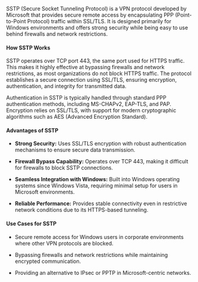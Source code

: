 SSTP (Secure Socket Tunneling Protocol) is a VPN protocol developed by Microsoft that provides secure remote access by encapsulating PPP (Point-to-Point Protocol) traffic within SSL/TLS. It is designed primarily for Windows environments and offers strong security while being easy to use behind firewalls and network restrictions.

#### **How SSTP Works**

SSTP operates over TCP port 443, the same port used for HTTPS traffic. This makes it highly effective at bypassing firewalls and network restrictions, as most organizations do not block HTTPS traffic. The protocol establishes a secure connection using SSL/TLS, ensuring encryption, authentication, and integrity for transmitted data.

Authentication in SSTP is typically handled through standard PPP authentication methods, including MS-CHAPv2, EAP-TLS, and PAP. Encryption relies on SSL/TLS, with support for modern cryptographic algorithms such as AES (Advanced Encryption Standard).

#### **Advantages of SSTP**

- **Strong Security:** Uses SSL/TLS encryption with robust authentication mechanisms to ensure secure data transmission.

- **Firewall Bypass Capability:** Operates over TCP 443, making it difficult for firewalls to block SSTP connections.

- **Seamless Integration with Windows:** Built into Windows operating systems since Windows Vista, requiring minimal setup for users in Microsoft environments.

- **Reliable Performance:** Provides stable connectivity even in restrictive network conditions due to its HTTPS-based tunneling.

#### **Use Cases for SSTP**

- Secure remote access for Windows users in corporate environments where other VPN protocols are blocked.

- Bypassing firewalls and network restrictions while maintaining encrypted communication.

- Providing an alternative to IPsec or PPTP in Microsoft-centric networks.